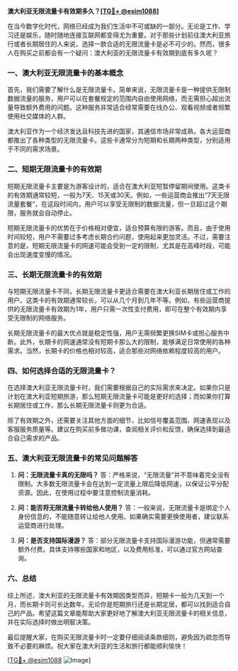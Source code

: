 **澳大利亚无限流量卡有效期多久？[[TG💪+ @esim1088](https://t.me/s/esim1088)]**

在当今数字化时代，网络已经成为我们生活中不可或缺的一部分。无论是工作、学习还是娱乐，随时随地连接互联网都变得尤为重要。对于那些计划前往澳大利亚旅行或者长期居住的人来说，选择一款合适的无限流量卡是必不可少的。然而，很多人在购买之前都会有一个疑问：澳大利亚的无限流量卡有效期到底有多久呢？

### 一、澳大利亚无限流量卡的基本概念

首先，我们需要了解什么是无限流量卡。简单来说，无限流量卡是一种提供无限制数据流量的服务，用户可以在套餐规定的范围内自由使用网络，而无需担心超出流量导致额外费用的问题。这种服务非常适合经常需要在线办公、观看视频或者频繁使用社交媒体的人群。

澳大利亚作为一个经济发达且科技先进的国家，其通信市场非常成熟，各大运营商都推出了各种类型的无限流量卡。这些卡通常分为短期和长期两种类型，分别适用于不同的需求场景。

### 二、短期无限流量卡的有效期

短期无限流量卡主要是为游客设计的，适合在澳大利亚短暂停留期间使用。这类卡的有效期通常较短，一般为7天、15天或30天。例如，一些运营商会推出“7天无限流量套餐”，在这段时间内，用户可以享受无限制的数据流量，但一旦超过这个期限，服务就会自动停止。

短期无限流量卡的优势在于价格相对便宜，适合预算有限的游客。而且，由于使用时间较短，用户不需要过多考虑长期合约问题，使用起来更加灵活。不过，需要注意的是，短期无限流量卡的网速可能会受到一定的限制，尤其是在高峰时段，可能会出现速度变慢的情况。

### 三、长期无限流量卡的有效期

与短期无限流量卡不同，长期无限流量卡更适合需要在澳大利亚长期居住或工作的用户。这类卡的有效期通常较长，可以从几个月到几年不等。例如，有些运营商提供的无限流量卡有效期为1年，用户只需一次性支付费用，即可在整个有效期内享受无限制的网络服务。

长期无限流量卡的最大优点就是稳定性强，用户无需频繁更换SIM卡或担心服务中断。此外，长期卡的网速通常没有短期卡那么大的限制，能够满足日常使用的各种需求。当然，长期卡的价格也相对较高，适合那些对网络依赖程度较高的用户。

### 四、如何选择合适的无限流量卡？

在选择澳大利亚无限流量卡时，我们需要根据自己的实际需求来决定。如果你只是计划在澳大利亚短期旅游，那么短期无限流量卡可能是更好的选择；而如果你打算长期居住或工作，那么长期无限流量卡则更为合适。

除了有效期之外，还需要关注其他方面的细节，比如信号覆盖范围、网速表现以及客服服务质量等。建议在购买前多做功课，查阅相关评价和反馈，确保选择到最适合自己需求的产品。

### 五、澳大利亚无限流量卡的常见问题解答

1. **问：无限流量卡真的无限吗？**
   答：严格来说，“无限流量”并不意味着完全没有限制。大多数无限流量卡会在达到一定流量上限后降低网速，以保证公平分配资源。因此，在使用过程中要注意控制流量消耗。

2. **问：能否将无限流量卡转给他人使用？**
   答：一般来说，无限流量卡是绑定个人身份信息的，不能随意转让给他人使用。如果确实需要更换使用者，建议联系运营商进行处理。

3. **问：是否支持国际漫游？**
   答：部分无限流量卡支持国际漫游功能，但通常需要额外付费。具体支持哪些国家和地区，以及费用标准，可以通过官方网站查询。

### 六、总结

综上所述，澳大利亚的无限流量卡有效期因类型而异，短期卡一般为几天到一个月，而长期卡则可长达数年。无论你是短期旅行还是长期定居，都可以找到适合自己的产品。希望这篇文章能帮助大家更好地了解澳大利亚无限流量卡的相关信息，并在实际选择时做出明智决策。

最后提醒大家，在购买无限流量卡时一定要仔细阅读条款细则，避免因为疏忽而导致不必要的麻烦。祝大家在澳大利亚的生活和旅行都能顺利愉快！

[[TG💪+ @esim1088](https://t.me/s/esim1088) ![Image](https://i.postimg.cc/4NQfJmqS/Snipaste-2025-05-13-00-14-12.png)]
